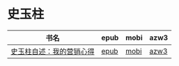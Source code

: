 # 史玉柱

| 书名 | epub | mobi | azw3 |
| --- | --- | --- | --- |
| [史玉柱自述：我的营销心得](http://ct.dalanmei.com/f/31084289-571789725-5a7ec6) | [epub](http://ct.dalanmei.com/f/31084289-571789725-5a7ec6) | [mobi](http://ct.dalanmei.com/f/31084289-571456945-664c14) | [azw3](http://ct.dalanmei.com/f/31084289-571894936-eef0ec) |
